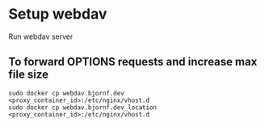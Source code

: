 # Setup webdav

Run webdav server

## To forward OPTIONS requests and increase max file size
```
sudo docker cp webdav.bjornf.dev <proxy_container_id>:/etc/nginx/vhost.d
sudo docker cp webdav.bjornf.dev_location <proxy_container_id>:/etc/nginx/vhost.d
```

